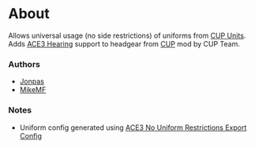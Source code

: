 # About

Allows universal usage (no side restrictions) of uniforms from [CUP Units](https://cup-arma3.org/).
Adds [ACE3 Hearing](https://ace3mod.com/wiki/feature/hearing.html) support to headgear from [CUP](https://cup-arma3.org/) mod by CUP Team.

### Authors

- [Jonpas](https://github.com/jonpas)
- [MikeMF](https://github.com/MikeMF)

### Notes

- Uniform config generated using [ACE3 No Uniform Restrictions Export Config](https://github.com/acemod/ACE3/blob/master/optionals/nouniformrestrictions/functions/fnc_exportConfig.sqf)
